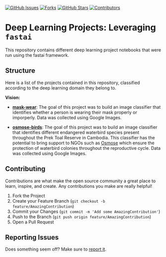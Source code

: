 [![GitHub Issues][issues-shield]][issues-url]
[![Forks][forks-shield]][forks-url]
[![GitHub Stars][stars-shield]][stars-url]
[![Contributors][contributors-shield]][contributors-url]


# Deep Learning Projects: Leveraging `fastai`

This repository contains different deep learning project notebooks that were run using the fastai framework. 

## Structure

Here is a list of the projects contained in this repository, classified according to the deep learning domain they belong to.

**Vision:**

- **[mask-wear](https://github.com/luca-martial/fastai-projects/tree/master/mask-wear)**: The goal of this project was to build an image classifier that identifies whether a person is wearing their mask properly or imporperly. Data was collected using Google Images. 

- **[osmose-birds](https://github.com/luca-martial/fastai-projects/tree/master/osmose-birds)**: The goal of this project was to build an image classifier that identifies different endangered waterbird species present throughout the Prek Toal Reserve in Cambodia. This classifier has the potential to bring support to NGOs such as [Osmose](http://osmosetonlesap.net/wp/index.php/en/home/) which ensure the protection of waterbird colonies throughout the reproductive cycle. Data was collected using Google Images. 

## Contributing

Contributions are what make the open source community a great place to learn, inspire, and create. Any contributions you make are really helpful!

1. Fork the Project
2. Create your Feature Branch (`git checkout -b feature/AmazingContribution`)
3. Commit your Changes (`git commit -m 'Add some AmazingContribution'`)
4. Push to the Branch (`git push origin feature/AmazingContribution`)
5. Open a Pull Request

## Reporting Issues

Does something seem off? Make sure to [report it](https://github.com/luca-martial/fastai-projects/issues).

<!-- MARKDOWN LINKS & IMAGES -->
<!-- https://www.markdownguide.org/basic-syntax/#reference-style-links -->
[issues-shield]: https://img.shields.io/github/issues/luca-martial/fastai-projects.svg
[issues-url]: https://github.com/luca-martial/fastai-projects/issues

[forks-shield]: https://img.shields.io/github/forks/luca-martial/fastai-projects.svg
[forks-url]: https://github.com/luca-martial/fastai-projects/forks

[stars-shield]: https://img.shields.io/github/stars/luca-martial/fastai-projects.svg
[stars-url]: https://github.com/luca-martial/fastai-projects/stargazers

[contributors-shield]: https://img.shields.io/github/contributors/luca-martial/fastai-projects.svg
[contributors-url]: https://github.com/luca-martial/fastai-projects/contributors
